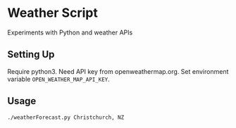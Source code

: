 # Weather Script

Experiments with Python and weather APIs

## Setting Up

Require python3.
Need API key from openweathermap.org.
Set environment variable `OPEN_WEATHER_MAP_API_KEY`.

## Usage

    ./weatherForecast.py Christchurch, NZ

    


